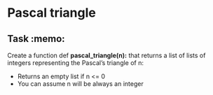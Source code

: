<h1>Pascal triangle</h1>

<h2>Task :memo:</h2>
Create a function def <strong>pascal_triangle(n):</strong> that returns a list of lists of integers representing the Pascal’s triangle of n:

- Returns an empty list if n <= 0
- You can assume n will be always an integer
